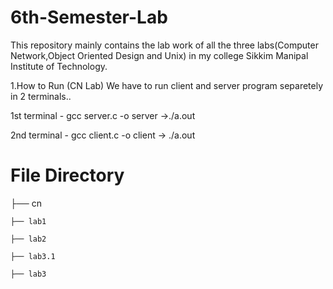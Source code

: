 # 6th-Semester-Lab
This repository mainly contains the lab work of all the three labs(Computer Network,Object Oriented Design and Unix) in my college Sikkim Manipal Institute of Technology.

1.How to Run (CN Lab)
  We have to run client and server program separetely in 2 terminals..
  
  1st terminal - gcc server.c -o server ->./a.out
  
  2nd terminal - gcc client.c -o client  -> ./a.out


# File Directory 

├── cn

    ├── lab1
    
    ├── lab2
    
    ├── lab3.1
    
    ├── lab3


